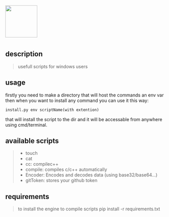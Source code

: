 
<img src="./logo.svg" style="width: 100px; margin: 10px auto">

## description
> usefull scripts for windows users
## usage
firstly you need to make a directory that will host the commands an env var
then when you want to install any command you can use it this way:

	install.py env scriptName(with extention)
that will install the script to the dir and it will be accessable from anywhere
using cmd/terminal.

## available scripts
> - touch
> - cat
> - cc: compilec++
> - compile: compiles c/c++ automatically
> - Encoder: Encodes and decodes data (using base32/base64...)
> - gitToken: stores your github token

## requirements
> to install the engine to compile scripts
	pip install -r requirements.txt

